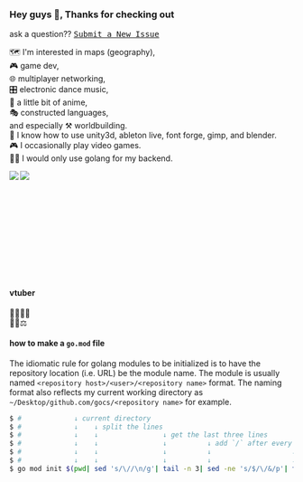 ### Hey guys 👋, Thanks for checking out

ask a question?? [<kbd>Submit a New Issue</kbd>](https://github.com/gocs/gocs/issues/new)

🗺 I'm interested in maps (geography), \
🎮 game dev,\
🌐 multiplayer networking,\
🎛 electronic dance music,\
🎴 a little bit of anime,\
🎭 constructed languages,\
and especially ⚒ worldbuilding.\
🎨 I know how to use unity3d, ableton live, font forge, gimp, and blender.\
🎮 I occasionally play video games.\
👨‍💻 I would only use golang for my backend.

<a href="https://github.com/anuraghazra/github-readme-stats">
  <img align="left" src="https://github-readme-stats.vercel.app/api?username=gocs&count_private=true&show_icons=true&theme=dark" />
</a>

<a href="https://github.com/anuraghazra/github-readme-stats">
  <img align="left" src="https://github-readme-stats.vercel.app/api/top-langs/?username=gocs&hide=html,asp,css&theme=dark" />
</a>

<br><br><br><br><br><br><br><br><br><br><br>

#### vtuber

🥟🌙🥐🔎<br>
👑🍹⚖<br>




#### how to make a `go.mod` file

The idiomatic rule for golang modules to be initialized is to have the repository location (i.e. URL) be the module name. The module is usually named `<repository host>/<user>/<repository name>` format. The naming format also reflects my current working directory as `~/Desktop/github.com/gocs/<repository name>` for example.

```sh
$ #             ↓ current directory
$ #             ↓    ↓ split the lines
$ #             ↓    ↓                ↓ get the last three lines
$ #             ↓    ↓                ↓          ↓ add `/` after every line
$ #             ↓    ↓                ↓          ↓                    ↓ merge all lines
$ #             ↓    ↓                ↓          ↓                    ↓             ↓ remove last char
$ go mod init $(pwd| sed 's/\//\n/g'| tail -n 3| sed -ne 's/$/\/&/p'| tr -d '\r\n'| sed s'/.$//')
```
